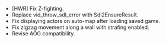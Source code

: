 - [HWR] Fix Z-fighting.
- Replace vid_throw_sdl_error with Sdl2EnsureResult.
- Fix displaying actors on auto-map after loading saved game.
- Fix zigzag movement along a wall with strafing enabled.
- Revise AOG compatibility.
